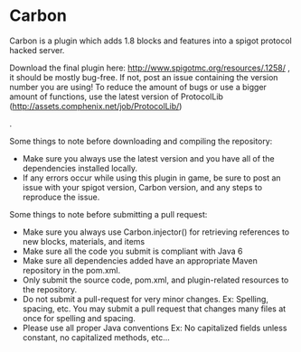 Carbon
======

Carbon is a plugin which adds 1.8 blocks and features into a spigot protocol hacked server.

Download the final plugin here: http://www.spigotmc.org/resources/.1258/ , it should be mostly bug-free. If not, post an issue containing the version number you are using!
To reduce the amount of bugs or use a bigger amount of functions, use the latest version of ProtocolLib (http://assets.comphenix.net/job/ProtocolLib/)

.

Some things to note before downloading and compiling the repository:

- Make sure you always use the latest version and you have all of the dependencies installed locally.
- If any errors occur while using this plugin in game, be sure to post an issue with your spigot version, Carbon version, and any steps to reproduce the issue.


Some things to note before submitting a pull request:

- Make sure you always use Carbon.injector() for retrieving references to new blocks, materials, and items
- Make sure all the code you submit is compliant with Java 6
- Make sure all dependencies added have an appropriate Maven repository in the pom.xml.
- Only submit the source code, pom.xml, and plugin-related resources to the repository.
- Do not submit a pull-request for very minor changes. Ex: Spelling, spacing, etc. You may submit a pull request that changes many files at once for spelling and spacing.
- Please use all proper Java conventions Ex: No capitalized fields unless constant, no capitalized methods, etc...
